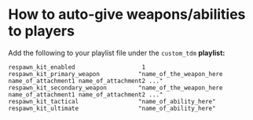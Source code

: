 # How to auto-give weapons/abilities to players

Add the following to your playlist file under the `custom_tdm` **playlist:**

```text
respawn_kit_enabled                   1
respawn_kit_primary_weapon           "name_of_the_weapon_here name_of_attachment1 name_of_attachment2 ..."
respawn_kit_secondary_weapon         "name_of_the_weapon_here name_of_attachment1 name_of_attachment2 ..."
respawn_kit_tactical                 "name_of_ability_here"
respawn_kit_ultimate                 "name_of_ability_here"
```

